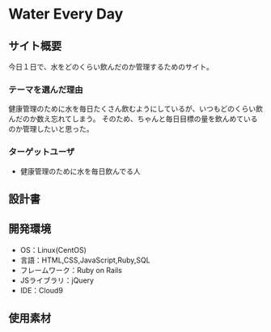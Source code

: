 # Water Every Day

## サイト概要
今日１日で、水をどのくらい飲んだのか管理するためのサイト。

### テーマを選んだ理由
健康管理のために水を毎日たくさん飲むようにしているが、いつもどのくらい飲んだのか数え忘れてしまう。
そのため、ちゃんと毎日目標の量を飲んめているのか管理したいと思った。

### ターゲットユーザ
- 健康管理のために水を毎日飲んでる人

## 設計書

## 開発環境
- OS：Linux(CentOS)
- 言語：HTML,CSS,JavaScript,Ruby,SQL
- フレームワーク：Ruby on Rails
- JSライブラリ：jQuery
- IDE：Cloud9

## 使用素材
